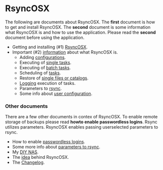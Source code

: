 # RsyncOSX

The following are documents about RsyncOSX. The **first** document is how to get and install RsyncOSX. The **second** document is some information what RsyncOSX is and how to use the application. Please read the **second** document before using the application.

- Getting and installing (#1) [RsyncOSX](https://github.com/rsyncOSX/Documentation/blob/master/Docs/RsyncOSX.md).
- Important (#2) [information](https://github.com/rsyncOSX/Documentation/blob/master/Docs/HowtoUseRsyncOSX.md) about what RsyncOSX is.
  - Adding [configurations](https://github.com/rsyncOSX/Documentation/blob/master/Docs/AddConfigurations.md).
  - Executing of [single tasks](https://github.com/rsyncOSX/Documentation/blob/master/Docs/SingleTask.md).
  - Executing of [batch tasks](https://github.com/rsyncOSX/Documentation/blob/master/Docs/BatchTask.md).
  - Scheduling of [tasks](https://github.com/rsyncOSX/Documentation/blob/master/Docs/ScheduleTasks.md).
  - Restore of [single files or catalogs](https://github.com/rsyncOSX/Documentation/blob/master/Docs/CopySingleFiles.md).
  - [Logging](https://github.com/rsyncOSX/Documentation/blob/master/Docs/Logging.md) execution of tasks.
  - Parameters to [rsync](https://github.com/rsyncOSX/Documentation/blob/master/Docs/Parameters.md).
  - Some info about [user configuration](https://github.com/rsyncOSX/Documentation/blob/master/Docs/UserConfiguration.md).

### Other documents

There are a few other documents in contex of RsyncOSX. To enable remote storage of backups please read **howto enable passwordless logins**. Rsync utilizes parameters. RsyncOSX enables passing userselected parameters to rsync.

- How to enable [passwordless logins](https://github.com/rsyncOSX/Documentation/blob/master/Docs/PasswordlessLogin.md).
- Some more info about [parameters to rsync](https://github.com/rsyncOSX/Documentation/blob/master/Docs/RsyncParameters.md).
- My [DIY NAS](https://github.com/rsyncOSX/Documentation/blob/master/Docs/DIYNAS.md).
- The [idea](https://github.com/rsyncOSX/Documentation/blob/master/Docs/Idea.md) behind RsyncOSX.
- The [Changelog](https://github.com/rsyncOSX/Documentation/blob/master/Docs/Changelog.md).
